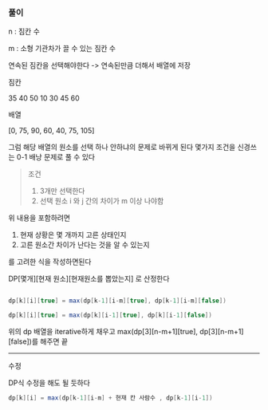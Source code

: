 ### 풀이

n : 짐칸 수  

m : 소형 기관차가 끌 수 있는 짐칸 수

연속된 짐칸을 선택해야한다 -> 연속된만큼 더해서 배열에 저장

짐칸

35 40 50 10 30 45 60

배열

[0, 75, 90, 60, 40, 75, 105]

그럼 해당 배열의 원소를 선택 하나 안하냐의 문제로 바뀌게 된다
몇가지 조건을 신경쓰는 0-1 배낭 문제로 풀 수 있다

> 조건
> 
> 1. 3개만 선택한다
> 2. 선택 원소 i 와 j 간의 차이가 m 이상 나야함

위 내용을 포함하려면 
1. 현재 상황은 몇 개까지 고른 상태인지
2. 고른 원소간 차이가 난다는 것을 알 수 있는지

를 고려한 식을 작성하면된다 


DP[몇개][현재 원소][현재원소를 뽑았는지] 로 산정한다

```java

dp[k][i][true] = max(dp[k-1][i-m][true], dp[k-1][i-m][false])

dp[k][i][true] = max(dp[k][i-1][true], dp[k][i-1][false])
```

위의 dp 배열을 iterative하게 채우고 
max(dp[3][n-m+1][true], dp[3][n-m+1][false])를 해주면 끝


---

수정

DP식 수정을 해도 될 듯하다

```java
dp[k][i] = max(dp[k-1][i-m] + 현재 칸 사람수 , dp[k-1][i-1])
```